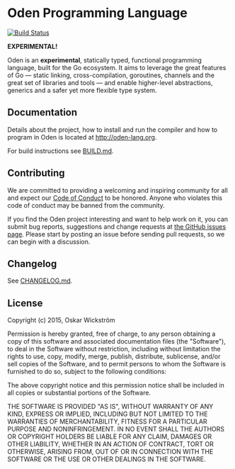 # Oden Programming Language

[![Build Status](https://travis-ci.org/oden-lang/oden.svg?branch=master)](https://travis-ci.org/oden-lang/oden)

**EXPERIMENTAL!**

Oden is an **experimental**, statically typed, functional programming language,
built for the Go ecosystem. It aims to leverage the great features of Go —
static linking, cross-compilation, goroutines, channels and the great set
of libraries and tools — and enable higher-level abstractions, generics
and a safer yet more flexible type system.

## Documentation

Details about the project, how to install and run the compiler and how to
program in Oden is located at http://oden-lang.org.

For build instructions see [BUILD.md](BUILD.md).

## Contributing

We are committed to providing a welcoming and inspiring community for all and
expect our [Code of Conduct](http://oden-lang.org/code-of-conduct/) to be
honored. Anyone who violates this code of conduct may be banned from the
community.

If you find the Oden project interesting and want to help work on it, you
can submit bug reports, suggestions and change requests at
[the GitHub issues page](https://github.com/oden-lang/oden/issues). Please
start by posting an issue before sending pull requests, so we can begin with a
discussion.

## Changelog

See [CHANGELOG.md](CHANGELOG.md).

## License

Copyright (c) 2015, Oskar Wickström

Permission is hereby granted, free of charge, to any person obtaining a copy
of this software and associated documentation files (the "Software"), to
deal in the Software without restriction, including without limitation the
rights to use, copy, modify, merge, publish, distribute, sublicense, and/or
sell copies of the Software, and to permit persons to whom the Software is
furnished to do so, subject to the following conditions:

The above copyright notice and this permission notice shall be included in
all copies or substantial portions of the Software.

THE SOFTWARE IS PROVIDED "AS IS", WITHOUT WARRANTY OF ANY KIND, EXPRESS OR
IMPLIED, INCLUDING BUT NOT LIMITED TO THE WARRANTIES OF MERCHANTABILITY,
FITNESS FOR A PARTICULAR PURPOSE AND NONINFRINGEMENT. IN NO EVENT SHALL THE
AUTHORS OR COPYRIGHT HOLDERS BE LIABLE FOR ANY CLAIM, DAMAGES OR OTHER
LIABILITY, WHETHER IN AN ACTION OF CONTRACT, TORT OR OTHERWISE, ARISING
FROM, OUT OF OR IN CONNECTION WITH THE SOFTWARE OR THE USE OR OTHER DEALINGS
IN THE SOFTWARE.
